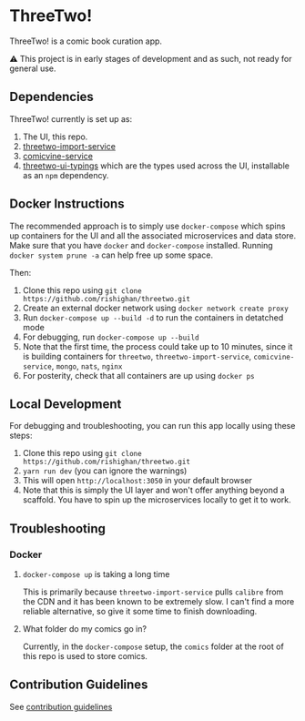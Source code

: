 # ThreeTwo!

ThreeTwo! is a comic book curation app.

⚠️ This project is in early stages of development and as such, not ready for general use.

## Dependencies

ThreeTwo! currently is set up as:

1. The UI, this repo.
2. [threetwo-import-service](https://github.com/rishighan/threetwo-import-service)
3. [comicvine-service](https://github.com/rishighan/comicvine-service)
4. [threetwo-ui-typings](https://github.com/rishighan/threetwo-frontend-types) which are the types used across the UI, installable as an `npm` dependency.
## Docker Instructions

The recommended approach is to simply use `docker-compose` which spins up containers for the UI and all the associated microservices and data store.
Make sure that you have `docker` and `docker-compose` installed. Running `docker system prune -a` can help free up some space.

Then:

1. Clone this repo using `git clone https://github.com/rishighan/threetwo.git`
2. Create an external docker network using `docker network create proxy`
3. Run `docker-compose up --build -d` to run the containers in detatched mode
4. For debugging, run `docker-compose up --build`
5. Note that the first time, the process could take up to 10 minutes, since it is building containers for `threetwo`, `threetwo-import-service`, `comicvine-service`, `mongo`, `nats`, `nginx`
6. For posterity, check that all containers are up using `docker ps`

## Local Development

For debugging and troubleshooting, you can run this app locally using these steps:

1. Clone this repo using `git clone https://github.com/rishighan/threetwo.git`
2. `yarn run dev` (you can ignore the warnings)
3. This will open `http://localhost:3050` in your default browser
4. Note that this is simply the UI layer and won't offer anything beyond a scaffold. You have to spin up the microservices locally to get it to work.


## Troubleshooting
### Docker

1. `docker-compose up` is taking a long time
   
   This is primarily because `threetwo-import-service` pulls `calibre` from the CDN and it has been known to be extremely slow. I can't find a more reliable alternative, so give it some time to finish downloading.

2. What folder do my comics go in?
   
   Currently, in the `docker-compose` setup, the `comics` folder at the root of this repo is used to store comics.

## Contribution Guidelines

See [contribution guidelines](https://github.com/rishighan/threetwo/blob/master/contributing.md)

